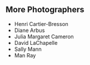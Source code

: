 ## More Photographers
- Henri Cartier-Bresson
- Diane Arbus
- Julia Margaret Cameron
- David LaChapelle
- Sally Mann
- Man Ray
